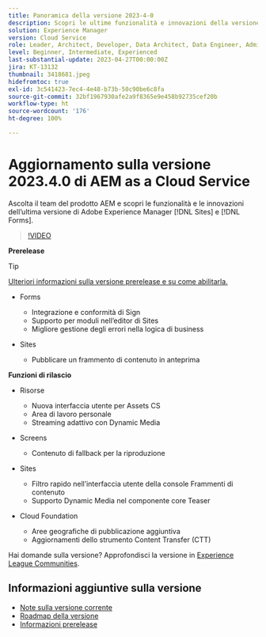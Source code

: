 ```yaml
---
title: Panoramica della versione 2023-4-0
description: Scopri le ultime funzionalità e innovazioni della versione 2023-2-0 di Adobe Experience Manager [!DNL Forms] e [!DNL Sites].
solution: Experience Manager
version: Cloud Service
role: Leader, Architect, Developer, Data Architect, Data Engineer, Admin, User
level: Beginner, Intermediate, Experienced
last-substantial-update: 2023-04-27T00:00:00Z
jira: KT-13132
thumbnail: 3418681.jpeg
hidefromtoc: true
exl-id: 3c541423-7ec4-4e48-b73b-50c90be6c8fa
source-git-commit: 32bf1967930afe2a9f8365e9e458b92735cef20b
workflow-type: ht
source-wordcount: '176'
ht-degree: 100%

---
```


# Aggiornamento sulla versione 2023.4.0 di AEM as a Cloud Service

Ascolta il team del prodotto AEM e scopri le funzionalità e le innovazioni dell’ultima versione di Adobe Experience Manager [!DNL Sites] e [!DNL Forms].

>[!VIDEO](https://video.tv.adobe.com/v/3418681/?learn=on)

**Prerelease**

>[!TIP]
>
>[Ulteriori informazioni sulla versione prerelease e su come abilitarla.](https://experienceleague.adobe.com/docs/experience-manager-cloud-service/content/release-notes/prerelease.html?lang=it)

* Forms
   * Integrazione e conformità di Sign
   * Supporto per moduli nell’editor di Sites
   * Migliore gestione degli errori nella logica di business

* Sites
   * Pubblicare un frammento di contenuto in anteprima

**Funzioni di rilascio**

* Risorse
   * Nuova interfaccia utente per Assets CS
   * Area di lavoro personale
   * Streaming adattivo con Dynamic Media

* Screens
   * Contenuto di fallback per la riproduzione

* Sites
   * Filtro rapido nell’interfaccia utente della console Frammenti di contenuto
   * Supporto Dynamic Media nel componente core Teaser

* Cloud Foundation
   * Aree geografiche di pubblicazione aggiuntiva
   * Aggiornamenti dello strumento Content Transfer (CTT)

Hai domande sulla versione?  Approfondisci la versione in [Experience League Communities](https://adobe.ly/3KCfab0).

## Informazioni aggiuntive sulla versione

* [Note sulla versione corrente](https://experienceleague.adobe.com/docs/experience-manager-cloud-service/content/release-notes/home.html?lang=it)
* [Roadmap della versione](https://experienceleague.adobe.com/docs/experience-manager-release-information/aem-release-updates/update-releases-roadmap.html?lang=it)
* [Informazioni prerelease](https://experienceleague.adobe.com/docs/experience-manager-cloud-service/content/release-notes/prerelease.html?lang=it)
